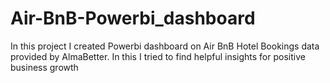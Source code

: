 # Air-BnB-Powerbi_dashboard
In this project I created Powerbi dashboard on Air BnB Hotel Bookings data provided by AlmaBetter. In this I tried to find helpful insights for positive business growth

